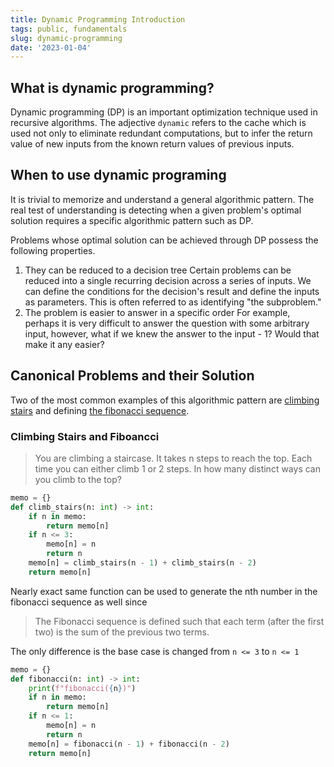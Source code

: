 ```yaml
---
title: Dynamic Programming Introduction
tags: public, fundamentals
slug: dynamic-programming
date: '2023-01-04'
---
```


## What is dynamic programming?

Dynamic programming (DP) is an important optimization technique used in recursive algorithms. The adjective `dynamic` refers to the cache which is used not only to eliminate redundant computations, but to infer the return value of new inputs from the known return values of previous inputs.

## When to use dynamic programing

It is trivial to memorize and understand a general algorithmic pattern. The real test of understanding is detecting when a given problem's optimal solution requires a specific algorithmic pattern such as DP.

Problems whose optimal solution can be achieved through DP possess the following properties.

1. They can be reduced to a decision tree
   Certain problems can be reduced into a single recurring decision across a series of inputs. We can define the conditions for the decision's result and define the inputs as parameters. This is often referred to as identifying "the subproblem."
2. The problem is easier to answer in a specific order
   For example, perhaps it is very difficult to answer the question with some arbitrary input, however, what if we knew the answer to the input - 1? Would that make it any easier?

## Canonical Problems and their Solution

Two of the most common examples of this algorithmic pattern
are [climbing stairs](https://leetcode.com/problems/climbing-stairs/description/) and defining [the fibonacci sequence](https://leetcode.com/problems/fibonacci-number/description/).

### Climbing Stairs and Fiboancci

> You are climbing a staircase. It takes n steps to reach the top. Each time you can either climb 1 or 2 steps. In how many distinct ways can you climb to the top?

```python
memo = {}
def climb_stairs(n: int) -> int:
    if n in memo:
        return memo[n]
    if n <= 3:
        memo[n] = n
        return n
    memo[n] = climb_stairs(n - 1) + climb_stairs(n - 2)
    return memo[n]
```

Nearly exact same function can be used to generate the nth number in the fibonacci sequence as well since

> The Fibonacci sequence is defined such that each term (after the first two) is the sum of the previous two terms.

The only difference is the base case is changed from `n <= 3` to `n <= 1`

```python
memo = {}
def fibonacci(n: int) -> int:
    print(f"fibonacci({n})")
    if n in memo:
        return memo[n]
    if n <= 1:
        memo[n] = n
        return n
    memo[n] = fibonacci(n - 1) + fibonacci(n - 2)
    return memo[n]

```
